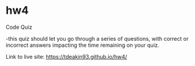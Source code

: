 # hw4

Code Quiz

-this quiz should let you go through a series of questions, with correct or incorrect answers impacting the time remaining on your quiz.

Link to live site: https://tdeakin93.github.io/hw4/
